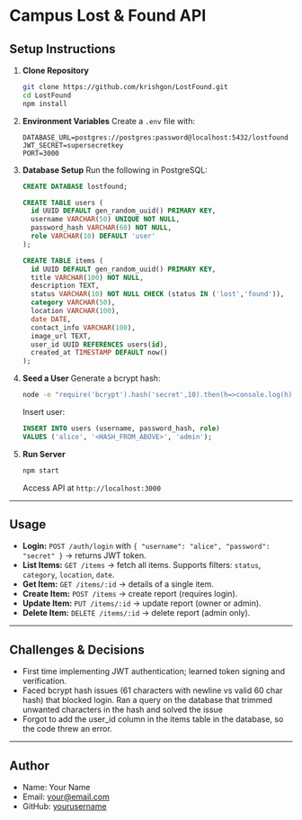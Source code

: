 # Campus Lost & Found API

## Setup Instructions

1. **Clone Repository**

   ```bash
   git clone https://github.com/krishgon/LostFound.git
   cd LostFound
   npm install
   ```

2. **Environment Variables**
   Create a `.env` file with:

   ```env
   DATABASE_URL=postgres://postgres:password@localhost:5432/lostfound
   JWT_SECRET=supersecretkey
   PORT=3000
   ```

3. **Database Setup**
   Run the following in PostgreSQL:

   ```sql
   CREATE DATABASE lostfound;

   CREATE TABLE users (
     id UUID DEFAULT gen_random_uuid() PRIMARY KEY,
     username VARCHAR(50) UNIQUE NOT NULL,
     password_hash VARCHAR(60) NOT NULL,
     role VARCHAR(10) DEFAULT 'user'
   );

   CREATE TABLE items (
     id UUID DEFAULT gen_random_uuid() PRIMARY KEY,
     title VARCHAR(100) NOT NULL,
     description TEXT,
     status VARCHAR(10) NOT NULL CHECK (status IN ('lost','found')),
     category VARCHAR(50),
     location VARCHAR(100),
     date DATE,
     contact_info VARCHAR(100),
     image_url TEXT,
     user_id UUID REFERENCES users(id),
     created_at TIMESTAMP DEFAULT now()
   );
   ```

4. **Seed a User**
   Generate a bcrypt hash:

   ```bash
   node -e "require('bcrypt').hash('secret',10).then(h=>console.log(h))"
   ```

   Insert user:

   ```sql
   INSERT INTO users (username, password_hash, role)
   VALUES ('alice', '<HASH_FROM_ABOVE>', 'admin');
   ```

5. **Run Server**

   ```bash
   npm start
   ```

   Access API at `http://localhost:3000`

---

## Usage

* **Login:** `POST /auth/login` with `{ "username": "alice", "password": "secret" }` → returns JWT token.
* **List Items:** `GET /items` → fetch all items. Supports filters: `status`, `category`, `location`, `date`.
* **Get Item:** `GET /items/:id` → details of a single item.
* **Create Item:** `POST /items` → create report (requires login).
* **Update Item:** `PUT /items/:id` → update report (owner or admin).
* **Delete Item:** `DELETE /items/:id` → delete report (admin only).

---

## Challenges & Decisions

* First time implementing JWT authentication; learned token signing and verification.
* Faced bcrypt hash issues (61 characters with newline vs valid 60 char hash) that blocked login. Ran a query on the database that trimmed unwanted characters in the hash and solved the issue
* Forgot to add the user_id column in the items table in the database, so the code threw an error.

---

## Author

* Name: Your Name
* Email: [your@email.com](mailto:your@email.com)
* GitHub: [yourusername](https://github.com/yourusername)
